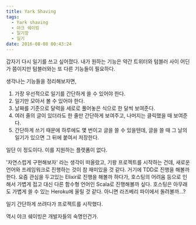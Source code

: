 ```yaml
---
title: Yark Shaving
tags:
  - Yark shaving
  - 야크 쉐이빙
  - 일기장
  - 일기
date: 2016-08-08 00:43:24
---
```


갑자기 다시 일기를 쓰고 싶어졌다. 내가 원하는 기능은 약간 트위터와 텀블러 사이 어딘가 쯤이지만 텀블러와는 또 다른 기능들이 필요하다.

생각나는 기능들을 정리해보자면,

1. 가장 우선적으로 일기를 간단하게 쓸 수 있어야 한다.
1. 일기만 모아서 볼 수 있어야 한다.
1. 날짜를 기준으로 달력을 세로로 풀어놓은 식으로 한 달씩 보여준다.
1. 여러 줄의 글이 있더라도 한 줄만 간단하게 보여주고, 나머지는 클릭했을 때 보여준다.
1. 간단하게 쓰기 때문에 하루에도 몇 번이고 글을 쓸 수 있을텐데, 글을 쓸 때 그 날의 일기가 있으면 그 뒤에 붙여서 저장한다.

일단 이 정도이다. 이를 지원하는 플랫폼이 없다.

'자연스럽게 구현해보자' 라는 생각이 떠올랐고, 기왕 프로젝트를 시작하는 건데, 새로운 언어와 프레임워크로 진행하는 것이 참 재미있을 것 같다. 거기에 TDD로 진행을 해볼까 한다. 요즘 관심을 두고있는 Elixir로 진행을 해볼까 하다가, 호스팅의 어려움 등으로 인해서 가볍게 접고 대신 다른 함수형 언어인 Scala로 진행해볼까 싶다. 호스팅은 아무래도 가볍게 쓸 수 있는 Heroku에 올릴 것 같다. 아니면 라즈베리 파이에서 돌려볼까...?

일기 간단하게 쓰려다가 프로젝트를 시작했다.

역시 야크 쉐이빙은 개발자들의 숙명인건가.
